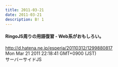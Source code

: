 ```yaml
---
title: 2011-03-21
date: 2011-03-21
description: B! 1
---
```


#### RingoJS周りの用語復習 - Web系がおもしろい。
http://d.hatena.ne.jp/esperia/20110312/1299880817<br>
Mon Mar 21 2011 22:18:41 GMT+0900 (JST)<br>
サーバーサイドJS


